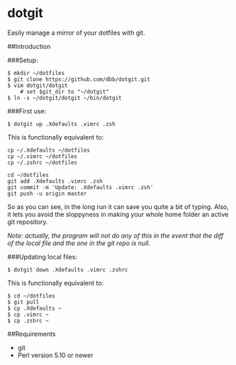 dotgit
======

Easily manage a mirror of your dotfiles with git.

##Introduction

###Setup:

```
$ mkdir ~/dotfiles
$ git clone https://github.com/dbb/dotgit.git
$ vim dotgit/dotgit
    # set $git_dir to "~/dotgit"
$ ln -s ~/dotgit/dotgit ~/bin/dotgit
```

###First use:

```
$ dotgit up .Xdefaults .vimrc .zsh
```

This is functionally equivalent to:

```
cp ~/.Xdefaults ~/dotfiles
cp ~/.vimrc ~/dotfiles
cp ~/.zshrc ~/dotfiles

cd ~/dotfiles
git add .Xdefaults .vimrc .zsh
git commit -m 'Update: .Xdefaults .vimrc .zsh'
git push -u origin master
```

So as you can see, in the long run it can save you quite a bit of typing.
Also, it lets you avoid the sloppyness in making your whole home folder an
active git repository.

*Note: actually, the program will not do any of this in the event that the
diff of the local file and the one in the git repo is null.*

###Updating local files:

```
$ dotgit down .Xdefaults .vimrc .zshrc
```

This is functionally equivalent to:

```
$ cd ~/dotfiles
$ git pull
$ cp .Xdefaults ~
$ cp .vimrc ~
$ cp .zshrc ~
```

##Requirements
* git
* Perl version 5.10 or newer

